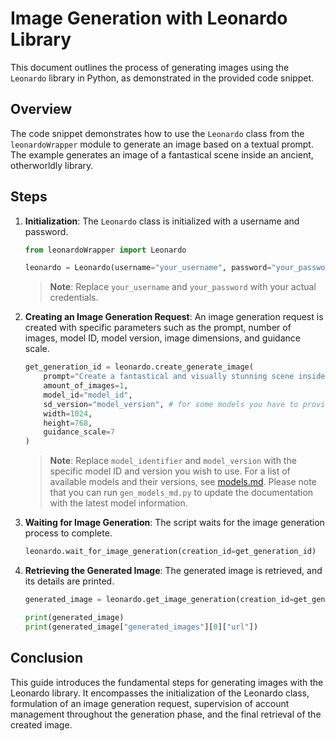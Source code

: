 # Image Generation with Leonardo Library

This document outlines the process of generating images using the `Leonardo` library in Python, as demonstrated in the provided code snippet.

## Overview

The code snippet demonstrates how to use the `Leonardo` class from the `leonardoWrapper` module to generate an image based on a textual prompt. The example generates an image of a fantastical scene inside an ancient, otherworldly library.

## Steps

1. **Initialization**: The `Leonardo` class is initialized with a username and password.

    ```python
    from leonardoWrapper import Leonardo

    leonardo = Leonardo(username="your_username", password="your_password")
    ```

    > **Note**: Replace `your_username` and `your_password` with your actual credentials.

2. **Creating an Image Generation Request**: An image generation request is created with specific parameters such as the prompt, number of images, model ID, model version, image dimensions, and guidance scale.

    ```python
    get_generation_id = leonardo.create_generate_image(
        prompt="Create a fantastical and visually stunning scene inside an ancient, otherworldly library...",
        amount_of_images=1,
        model_id="model_id",
        sd_version="model_version", # for some models you have to provide the sd_version
        width=1024,
        height=768,
        guidance_scale=7
    )
    ```

    > **Note**: Replace `model_identifier` and `model_version` with the specific model ID and version you wish to use. For a list of available models and their versions, see [models.md](https://github.com/theunkowndude/leonardoWrapper/edit/main/models.md). Please note that you can run `gen_models_md.py` to update the documentation with the latest model information.
    

3. **Waiting for Image Generation**: The script waits for the image generation process to complete.

    ```python
    leonardo.wait_for_image_generation(creation_id=get_generation_id)
    ```

4. **Retrieving the Generated Image**: The generated image is retrieved, and its details are printed.

    ```python
    generated_image = leonardo.get_image_generation(creation_id=get_generation_id)

    print(generated_image)
    print(generated_image["generated_images"][0]["url"])
    ```

## Conclusion

This guide introduces the fundamental steps for generating images with the Leonardo library. It encompasses the initialization of the Leonardo class, formulation of an image generation request, supervision of account management throughout the generation phase, and the final retrieval of the created image.
